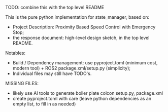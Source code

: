 TODO: combine this with the top level README

This is the pure python implementation for state_manager, based on:
- Project Description: Proximity Based Speed Control with Emergency Stop;
- the response document: high-level design sketch, in the top level README.

Notables:
- Build / Dependency management: use pyproject.toml (minimum cost, modern tool) + ROS2 package.xml/setup.py (simplicity);
- Individual files may still have TODO's.

MISSING FILES:
- likely use AI tools to generate boiler plate colcon setup.py, package.xml
- create pyproject.toml with care (leave python dependencies as an empty list, to fill in as needed)